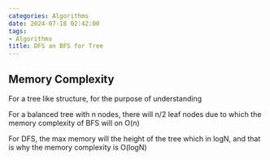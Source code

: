 ```yaml
---
categories: Algorithms
date: 2024-07-18 02:42:00
tags:
- Algorithms
title: DFS an BFS for Tree
---
```


## Memory Complexity

For a tree like structure, for the purpose of understanding

For a balanced tree with n nodes, there will n/2 leaf nodes due to which the
memory complexity of BFS will on O(n)

For DFS, the max memory will the height of the tree which in logN, and that is
why the memory complexity is O(logN)